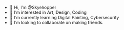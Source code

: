 - 👋 Hi, I’m @Skyehopper
- 👀 I’m interested in Art, Design, Coding
- 🌱 I’m currently learning Digital Painting, Cybersecurity
- 💞️ I’m looking to collaborate on making friends.

<!---
Skyehopper/Skyehopper is a ✨ special ✨ repository because its `README.md` (this file) appears on your GitHub profile.
You can click the Preview link to take a look at your changes.
--->
